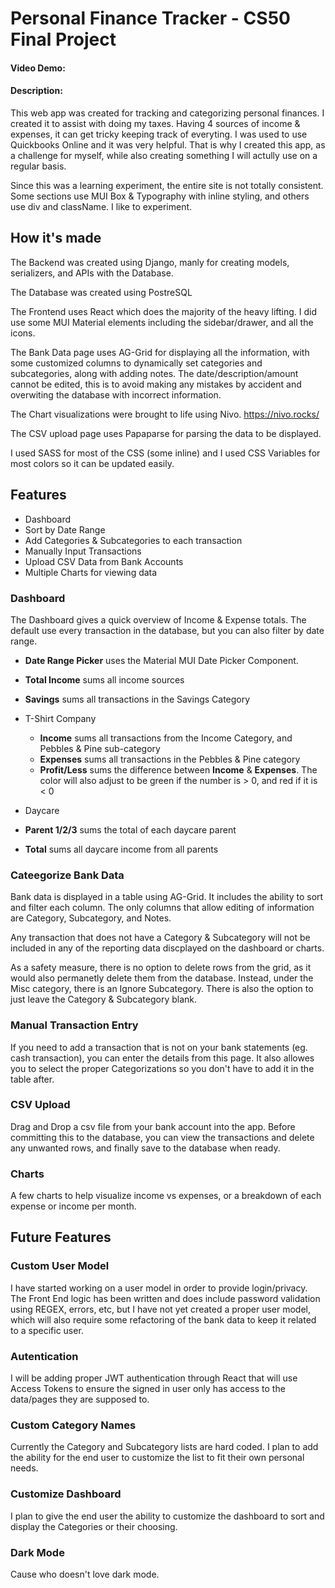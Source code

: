 # Personal Finance Tracker - CS50 Final Project

#### Video Demo: <URL HERE>

#### Description:

This web app was created for tracking and categorizing personal finances. I created it to assist with doing my taxes. Having 4 sources of income & expenses, it can get tricky keeping track of everyting. I was used to use Quickbooks Online and it was very helpful. That is why I created this app, as a challenge for myself, while also creating something I will actully use on a regular basis.

Since this was a learning experiment, the entire site is not totally consistent. Some sections use MUI Box & Typography with inline styling, and others use div and className. I like to experiment.

## How it's made

The Backend was created using Django, manly for creating models, serializers, and APIs with the Database.

The Database was created using PostreSQL

The Frontend uses React which does the majority of the heavy lifting. I did use some MUI Material elements including the sidebar/drawer, and all the icons.

The Bank Data page uses AG-Grid for displaying all the information, with some customized columns to dynamically set categories and subcategories, along with adding notes. The date/description/amount cannot be edited, this is to avoid making any mistakes by accident and overwiting the database with incorrect information.

The Chart visualizations were brought to life using Nivo. https://nivo.rocks/

The CSV upload page uses Papaparse for parsing the data to be displayed.

I used SASS for most of the CSS (some inline) and I used CSS Variables for most colors so it can be updated easily.

## Features

- Dashboard
- Sort by Date Range
- Add Categories & Subcategories to each transaction
- Manually Input Transactions
- Upload CSV Data from Bank Accounts
- Multiple Charts for viewing data

### Dashboard

The Dashboard gives a quick overview of Income & Expense totals. The default use every transaction in the database, but you can also filter by date range.

- **Date Range Picker** uses the Material MUI Date Picker Component.

- **Total Income** sums all income sources
- **Savings** sums all transactions in the Savings Category
- T-Shirt Company
  - **Income** sums all transactions from the Income Category, and Pebbles & Pine sub-category
  - **Expenses** sums all transactions in the Pebbles & Pine category
  - **Profit/Less** sums the difference between **Income** & **Expenses**. The color will also adjust to be green if the number is > 0, and red if it is < 0
- Daycare
- **Parent 1/2/3** sums the total of each daycare parent
- **Total** sums all daycare income from all parents

### Cateegorize Bank Data

Bank data is displayed in a table using AG-Grid. It includes the ability to sort and filter each column. The only columns that allow editing of information are Category, Subcategory, and Notes.

Any transaction that does not have a Category & Subcategory will not be included in any of the reporting data discplayed on the dashboard or charts.

As a safety measure, there is no option to delete rows from the grid, as it would also permanetly delete them from the database. Instead, under the Misc category, there is an Ignore Subcategory. There is also the option to just leave the Category & Subcategory blank.

### Manual Transaction Entry

If you need to add a transaction that is not on your bank statements (eg. cash transaction), you can enter the details from this page. It also allowes you to select the proper Categorizations so you don't have to add it in the table after.

### CSV Upload

Drag and Drop a csv file from your bank account into the app. Before committing this to the database, you can view the transactions and delete any unwanted rows, and finally save to the database when ready.

### Charts

A few charts to help visualize income vs expenses, or a breakdown of each expense or income per month.

## Future Features

### Custom User Model

I have started working on a user model in order to provide login/privacy. The Front End logic has been written and does include password validation using REGEX, errors, etc, but I have not yet created a proper user model, which will also require some refactoring of the bank data to keep it related to a specific user.

### Autentication

I will be adding proper JWT authentication through React that will use Access Tokens to ensure the signed in user only has access to the data/pages they are supposed to.

### Custom Category Names

Currently the Category and Subcategory lists are hard coded. I plan to add the ability for the end user to customize the list to fit their own personal needs.

### Customize Dashboard

I plan to give the end user the ability to customize the dashboard to sort and display the Categories or their choosing.

### Dark Mode

Cause who doesn't love dark mode.

